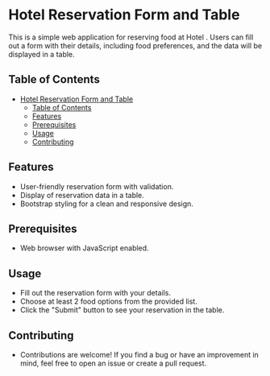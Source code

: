 # Hotel Reservation Form and Table

This is a simple web application for reserving food at Hotel . Users can fill out a form with their details, including food preferences, and the data will be displayed in a table.

## Table of Contents

- [Hotel Reservation Form and Table](#hotel-reservation-form-and-table)
  - [Table of Contents](#table-of-contents)
  - [Features](#features)
  - [Prerequisites](#prerequisites)
  - [Usage](#usage)
  - [Contributing](#contributing)

## Features

- User-friendly reservation form with validation.
- Display of reservation data in a table.
- Bootstrap styling for a clean and responsive design.

## Prerequisites

- Web browser with JavaScript enabled.

## Usage
- Fill out the reservation form with your details.
- Choose at least 2 food options from the provided list.
- Click the "Submit" button to see your reservation in the table.

## Contributing
- Contributions are welcome! If you find a bug or have an improvement in mind, feel free to open an issue or create a pull request.
